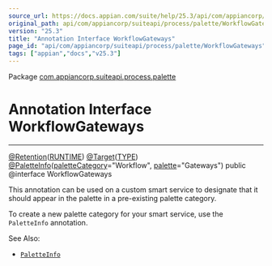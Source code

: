 ```yaml
---
source_url: https://docs.appian.com/suite/help/25.3/api/com/appiancorp/suiteapi/process/palette/WorkflowGateways.html
original_path: api/com/appiancorp/suiteapi/process/palette/WorkflowGateways.html
version: "25.3"
title: "Annotation Interface WorkflowGateways"
page_id: "api/com/appiancorp/suiteapi/process/palette/WorkflowGateways"
tags: ["appian","docs","v25.3"]
---
```



Package [com.appiancorp.suiteapi.process.palette](package-summary.html)

# Annotation Interface WorkflowGateways

* * *

[@Retention](https://docs.oracle.com/en/java/javase/17/docs/api/java.base/java/lang/annotation/Retention.html "class or interface in java.lang.annotation")([RUNTIME](https://docs.oracle.com/en/java/javase/17/docs/api/java.base/java/lang/annotation/RetentionPolicy.html#RUNTIME "class or interface in java.lang.annotation")) [@Target](https://docs.oracle.com/en/java/javase/17/docs/api/java.base/java/lang/annotation/Target.html "class or interface in java.lang.annotation")([TYPE](https://docs.oracle.com/en/java/javase/17/docs/api/java.base/java/lang/annotation/ElementType.html#TYPE "class or interface in java.lang.annotation")) [@PaletteInfo](PaletteInfo.html "annotation interface in com.appiancorp.suiteapi.process.palette")([paletteCategory](PaletteInfo.html#paletteCategory\(\))\="Workflow", [palette](PaletteInfo.html#palette\(\))\="Gateways") public @interface WorkflowGateways

This annotation can be used on a custom smart service to designate that it should appear in the palette in a pre-existing palette category.

To create a new palette category for your smart service, use the `PaletteInfo` annotation.

See Also:

-   [`PaletteInfo`](PaletteInfo.html "annotation interface in com.appiancorp.suiteapi.process.palette")